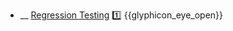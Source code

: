 * __ [Regression Testing]({{baseUrl}}/testing/testingTypes/regressionTesting) :one: <trigger for="pop:testing-regressionTesting-preview">{{glyphicon_eye_open}}</trigger>

<popover id="pop:testing-regressionTesting-preview" title="{{glyphicon_eye_open}} Regression Testing" placement="right">
  <div slot="content">
    <include src=".\preview.md" />
  </div>
</popover>
